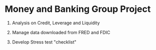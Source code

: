 # Money and Banking Group Project

1. Analysis on Credit, Leverage and Liquidity

2. Manage data downloaded from FRED and FDIC

3. Develop Stress test "checklist"
